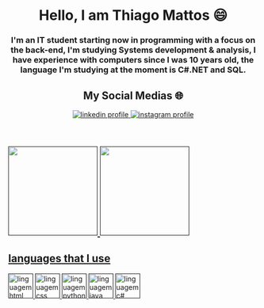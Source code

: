 
<header>
    <h1> Hello, I am Thiago Mattos 😄 </h1>
    <h3>I'm an IT student starting now in programming with a focus on the back-end, I'm studying Systems development & analysis, I have experience with computers since I was 10 years old, the language I'm studying at the moment is C#.NET and SQL. </h3>
    <h2> My Social Medias 🌐 </h2>
    <a href="https://www.linkedin.com/in/thiagomattosdasilva/" target="_blank"><img alt="linkedin profile" src=https://img.shields.io/badge/linkedin-%230077B5.svg?style=for-the-badge&logo=linkedin&logoColor=white/>
    <a href="https://www.instagram.com/tmattos.s/" target="_blank"><img alt="instagram profile" src="https://img.shields.io/badge/Instagram-%23E4405F.svg?style=for-the-badge&logo=Instagram&logoColor=white"/>
    
</header>


<div>
<h2><a href="">
<img height="180em" src="https://github-readme-stats.vercel.app/api?username=ThiagoMattos19&show=reviewst&theme=tokyonight&include_All_commits=true&count_private=true"/>
<img height="180em" src="https://github-readme-stats.vercel.app/api/top-langs/?username=Thiagomattos19&layout=compact&theme=tokyonight&include_All_commits=true&count_private=true"/>
</h2>
</div>



 <div>
 <h2> languages ​​that I use </h2>
 <p>
  <img src="https://github.com/get-icon/geticon/blob/master/icons/html-5.svg" height="50px" alt="linguagem html">
   <img src="https://github.com/get-icon/geticon/blob/master/icons/css-3.svg" height="50px" alt="linguagem css">
    <img src="https://github.com/get-icon/geticon/blob/master/icons/python.svg" height="50px" alt="linguagem python">
    <img src="https://github.com/get-icon/geticon/blob/master/icons/java.svg" height="50px" alt="linguagem java">
    <img src="https://github.com/get-icon/geticon/blob/master/icons/c-sharp.svg" height="50px" alt="linguagem c#">

 </p>

 
 
 


